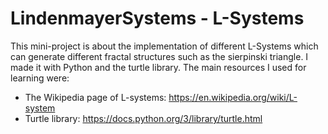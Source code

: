 # LindenmayerSystems - L-Systems
This mini-project is about the implementation of different L-Systems which can generate different fractal structures such as the sierpinski triangle.
I made it with Python and the turtle library. The main resources I used for learning were: 
- The Wikipedia page of L-systems: https://en.wikipedia.org/wiki/L-system
- Turtle library: https://docs.python.org/3/library/turtle.html
